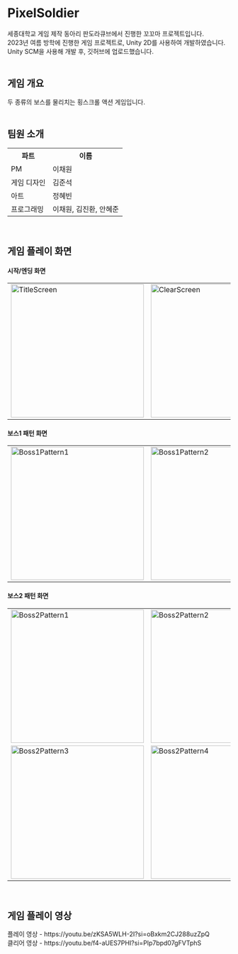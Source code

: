 <h1> PixelSoldier </h1>
세종대학교 게임 제작 동아리 판도라큐브에서 진행한 꼬꼬마 프로젝트입니다.<br>
2023년 여름 방학에 진행한 게임 프로젝트로, Unity 2D를 사용하여 개발하였습니다.<br>
Unity SCM을 사용해 개발 후, 깃허브에 업로드했습니다.<br>
<br>

<h2> 게임 개요 </h2>
두 종류의 보스를 물리치는 횡스크롤 액션 게임입니다.<br>
<br>

<h2> 팀원 소개 </h2>
<table>
  <tr>
    <th>파트</th>
    <th>이름</th>
  </tr>
  <tr>
    <td>PM</td>
    <td>이채원</td>
  </tr>
  <tr>
    <td>게임 디자인</td>
    <td>김준석</td>
  </tr>
  <tr>
    <td>아트</td>
    <td>정혜빈</td>
  </tr>
  <tr>
    <td>프로그래밍</td>
    <td>이채원, 김진환, 안혜준</td>
  </tr>
</table>
<br>


<h2> 게임 플레이 화면 </h2>
<h4> 시작/엔딩 화면 </h4>
<table>
  <tr>
    <td><img src="https://github.com/user-attachments/assets/ed46a956-9096-4e81-8504-0d2f292729e3" alt="TitleScreen" width="300"></td>
    <td><img src="https://github.com/user-attachments/assets/0dfbf64e-53d9-4af5-bda3-b4a926ec56be" alt="ClearScreen" width="300"></td>
  </tr>
</table>
<h4> 보스1 패턴 화면 </h4>
<table>
  <tr>
    <td><img src="https://github.com/user-attachments/assets/0c7f5812-1610-465b-83ed-f9c9a76f97a7" alt="Boss1Pattern1" width="300"></td>
    <td><img src="https://github.com/user-attachments/assets/463753d6-fe81-4809-8c7a-7ca16953cd94" alt="Boss1Pattern2" width="300"></td>
    <td><img src="https://github.com/user-attachments/assets/c55d6ade-b08f-4144-a35d-80bb8b1e24d2" alt="Boss1Pattern3" width="300"></td>
  </tr>
</table>
<h4> 보스2 패턴 화면 </h4>
<table>
  <tr>
    <td><img src="https://github.com/user-attachments/assets/59fc190a-fff3-488c-accc-ea4a7fadbd2d" alt="Boss2Pattern1" width="300"></td>
    <td><img src="https://github.com/user-attachments/assets/a0674e96-4a0a-4be7-8e4e-039c39972f0b" alt="Boss2Pattern2" width="300"></td>
  </tr>
  <tr>
    <td><img src="https://github.com/user-attachments/assets/5d52765a-4d3d-4168-83f4-cfe9c6653c80" alt="Boss2Pattern3" width="300"></td>
    <td><img src="https://github.com/user-attachments/assets/ef76dba3-6814-49a3-b764-a0ede62a76be" alt="Boss2Pattern4" width="300"></td>
  </tr>
</table>
<br>

<h2> 게임 플레이 영상 </h2>
플레이 영상 - https://youtu.be/zKSA5WLH-2I?si=oBxkm2CJ288uzZpQ <br>
클리어 영상 - https://youtu.be/f4-aUES7PHI?si=Plp7bpd07gFVTphS
